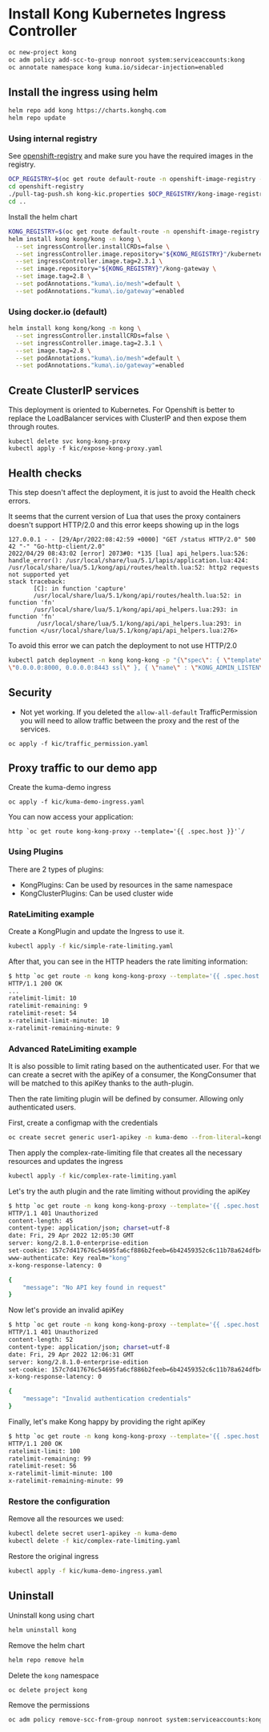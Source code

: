 # Install Kong Kubernetes Ingress Controller

```bash
oc new-project kong
oc adm policy add-scc-to-group nonroot system:serviceaccounts:kong
oc annotate namespace kong kuma.io/sidecar-injection=enabled
```

## Install the ingress using helm

```bash
helm repo add kong https://charts.konghq.com
helm repo update
```

### Using internal registry

See [openshift-registry](./openshift-registry/README.md) and make sure you have the required images in the registry.

```bash
OCP_REGISTRY=$(oc get route default-route -n openshift-image-registry --template='{{ .spec.host }}')
cd openshift-registry
./pull-tag-push.sh kong-kic.properties $OCP_REGISTRY/kong-image-registry
cd ..
```

Install the helm chart

```bash
KONG_REGISTRY=$(oc get route default-route -n openshift-image-registry --template='{{ .spec.host }}')/kong-image-registry
helm install kong kong/kong -n kong \
  --set ingressController.installCRDs=false \
  --set ingressController.image.repository="${KONG_REGISTRY}"/kubernetes-ingress-controller \
  --set ingressController.image.tag=2.3.1 \
  --set image.repository="${KONG_REGISTRY}"/kong-gateway \
  --set image.tag=2.8 \
  --set podAnnotations."kuma\.io/mesh"=default \
  --set podAnnotations."kuma\.io/gateway"=enabled
```

### Using docker.io (default)

```bash
helm install kong kong/kong -n kong \
  --set ingressController.installCRDs=false \
  --set ingressController.image.tag=2.3.1 \
  --set image.tag=2.8 \
  --set podAnnotations."kuma\.io/mesh"=default \
  --set podAnnotations."kuma\.io/gateway"=enabled
```

## Create ClusterIP services

This deployment is oriented to Kubernetes. For Openshift is better to replace the LoadBalancer services
with ClusterIP and then expose them through routes.

```
kubectl delete svc kong-kong-proxy
kubectl apply -f kic/expose-kong-proxy.yaml
```

## Health checks

This step doesn't affect the deployment, it is just to avoid the Health check errors.

It seems that the current version of Lua that uses the proxy containers doesn't support HTTP/2.0 and this error keeps
showing up in the logs

```
127.0.0.1 - - [29/Apr/2022:08:42:59 +0000] "GET /status HTTP/2.0" 500 42 "-" "Go-http-client/2.0"
2022/04/29 08:43:02 [error] 2073#0: *135 [lua] api_helpers.lua:526: handle_error(): /usr/local/share/lua/5.1/lapis/application.lua:424: /usr/local/share/lua/5.1/kong/api/routes/health.lua:52: http2 requests not supported yet
stack traceback:
       [C]: in function 'capture'
       /usr/local/share/lua/5.1/kong/api/routes/health.lua:52: in function 'fn'
       /usr/local/share/lua/5.1/kong/api/api_helpers.lua:293: in function 'fn'
        /usr/local/share/lua/5.1/kong/api/api_helpers.lua:293: in function </usr/local/share/lua/5.1/kong/api/api_helpers.lua:276>
```

To avoid this error we can patch the deployment to not use HTTP/2.0

```bash
kubectl patch deployment -n kong kong-kong -p "{\"spec\": { \"template\" : { \"spec\" : {\"containers\":[{\"name\":\"proxy\",\"env\": [{ \"name\" : \"KONG_PROXY_LISTEN\", \"value\":                                   
\"0.0.0.0:8000, 0.0.0.0:8443 ssl\" }, { \"name\" : \"KONG_ADMIN_LISTEN\", \"value\": \"127.0.0.1:8444 ssl\" }]}]}}}}"
```

## Security

* Not yet working. If you deleted the `allow-all-default` TrafficPermission you will need to allow traffic
between the proxy and the rest of the services.

```
oc apply -f kic/traffic_permission.yaml
```

## Proxy traffic to our demo app

Create the kuma-demo ingress

```
oc apply -f kic/kuma-demo-ingress.yaml
```

You can now access your application:

```
http `oc get route kong-kong-proxy --template='{{ .spec.host }}'`/
```

### Using Plugins

There are 2 types of plugins:

* KongPlugins: Can be used by resources in the same namespace
* KongClusterPlugins: Can be used cluster wide

### RateLimiting example

Create a KongPlugin and update the Ingress to use it.

```bash
kubectl apply -f kic/simple-rate-limiting.yaml
```

After that, you can see in the HTTP headers the rate limiting information:

```bash
$ http `oc get route -n kong kong-kong-proxy --template='{{ .spec.host }}'`/demo-app
HTTP/1.1 200 OK
...
ratelimit-limit: 10
ratelimit-remaining: 9
ratelimit-reset: 54
x-ratelimit-limit-minute: 10
x-ratelimit-remaining-minute: 9
```

### Advanced RateLimiting example

It is also possible to limit rating based on the authenticated user. For that we can create a secret with the apiKey
of a consumer, the KongConsumer that will be matched to this apiKey thanks to the auth-plugin.

Then the rate limiting plugin will be defined by consumer. Allowing only authenticated users.

First, create a configmap with the credentials

```bash
oc create secret generic user1-apikey -n kuma-demo --from-literal=kongCredType=key-auth --from-literal=key=demo
```

Then apply the complex-rate-limiting file that creates all the necessary resources and updates the ingress

```bash
kubectl apply -f kic/complex-rate-limiting.yaml
```

Let's try the auth plugin and the rate limiting without providing the apiKey

```bash
$ http `oc get route -n kong kong-kong-proxy --template='{{ .spec.host }}'`/             
HTTP/1.1 401 Unauthorized
content-length: 45
content-type: application/json; charset=utf-8
date: Fri, 29 Apr 2022 12:05:30 GMT
server: kong/2.8.1.0-enterprise-edition
set-cookie: 157c7d417676c54695fa6cf886b2feeb=6b42459352c6c11b78a624dfb4af1f0b; path=/; HttpOnly
www-authenticate: Key realm="kong"
x-kong-response-latency: 0

{
    "message": "No API key found in request"
}
```

Now let's provide an invalid apiKey

```bash
$ http `oc get route -n kong kong-kong-proxy --template='{{ .spec.host }}'`/ apiKey:invalid         
HTTP/1.1 401 Unauthorized
content-length: 52
content-type: application/json; charset=utf-8
date: Fri, 29 Apr 2022 12:06:31 GMT
server: kong/2.8.1.0-enterprise-edition
set-cookie: 157c7d417676c54695fa6cf886b2feeb=6b42459352c6c11b78a624dfb4af1f0b; path=/; HttpOnly
x-kong-response-latency: 0

{
    "message": "Invalid authentication credentials"
}
```

Finally, let's make Kong happy by providing the right apiKey

```bash
$ http `oc get route -n kong kong-kong-proxy --template='{{ .spec.host }}'`/ apiKey:demo   
HTTP/1.1 200 OK
ratelimit-limit: 100
ratelimit-remaining: 99
ratelimit-reset: 56
x-ratelimit-limit-minute: 100
x-ratelimit-remaining-minute: 99
```

### Restore the configuration

Remove all the resources we used:

```bash
kubectl delete secret user1-apikey -n kuma-demo
kubectl delete -f kic/complex-rate-limiting.yaml
```

Restore the original ingress

```bash
kubectl apply -f kic/kuma-demo-ingress.yaml
```

## Uninstall

Uninstall kong using chart

```bash
helm uninstall kong
```

Remove the helm chart

```bash
helm repo remove helm
```

Delete the `kong` namespace

```bash
oc delete project kong
```

Remove the permissions

```bash
oc adm policy remove-scc-from-group nonroot system:serviceaccounts:kong
```

